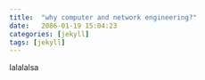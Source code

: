 ```yaml
---
title:  "why computer and network engineering?"
date:   2086-01-19 15:04:23
categories: [jekyll]
tags: [jekyll]
---
```



lalalalsa
